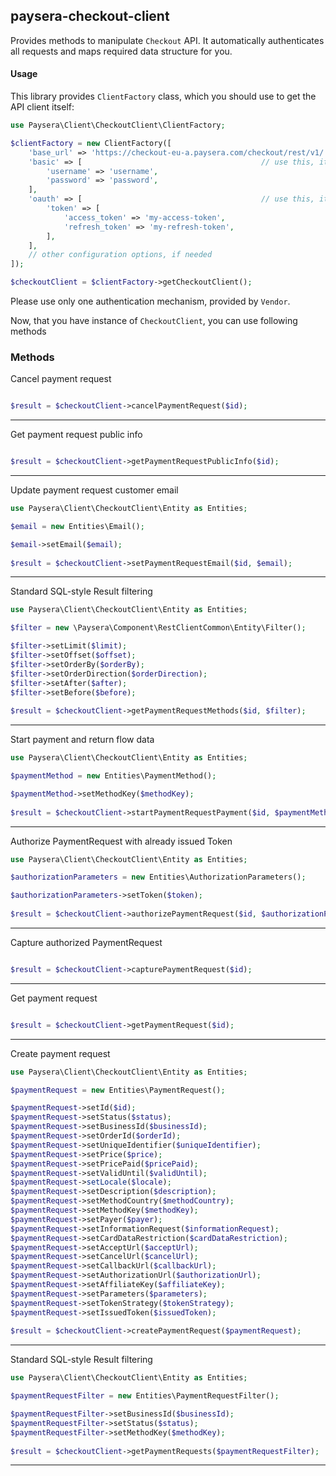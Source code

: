 
## paysera-checkout-client

Provides methods to manipulate `Checkout` API.
It automatically authenticates all requests and maps required data structure for you.

#### Usage

This library provides `ClientFactory` class, which you should use to get the API client itself:

```php
use Paysera\Client\CheckoutClient\ClientFactory;

$clientFactory = new ClientFactory([
    'base_url' => 'https://checkout-eu-a.paysera.com/checkout/rest/v1/', // optional, in case you need a custom one.
    'basic' => [                                        // use this, it API requires Basic authentication.
        'username' => 'username',
        'password' => 'password',
    ],
    'oauth' => [                                        // use this, it API requires OAuth v2 authentication.
        'token' => [
            'access_token' => 'my-access-token',
            'refresh_token' => 'my-refresh-token',
        ],
    ],
    // other configuration options, if needed
]);

$checkoutClient = $clientFactory->getCheckoutClient();
```

Please use only one authentication mechanism, provided by `Vendor`.

Now, that you have instance of `CheckoutClient`, you can use following methods
### Methods

    
Cancel payment request


```php

$result = $checkoutClient->cancelPaymentRequest($id);
```
---


Get payment request public info


```php

$result = $checkoutClient->getPaymentRequestPublicInfo($id);
```
---


Update payment request customer email


```php
use Paysera\Client\CheckoutClient\Entity as Entities;

$email = new Entities\Email();

$email->setEmail($email);
    
$result = $checkoutClient->setPaymentRequestEmail($id, $email);
```
---


Standard SQL-style Result filtering


```php
use Paysera\Client\CheckoutClient\Entity as Entities;

$filter = new \Paysera\Component\RestClientCommon\Entity\Filter();

$filter->setLimit($limit);
$filter->setOffset($offset);
$filter->setOrderBy($orderBy);
$filter->setOrderDirection($orderDirection);
$filter->setAfter($after);
$filter->setBefore($before);
    
$result = $checkoutClient->getPaymentRequestMethods($id, $filter);
```
---


Start payment and return flow data


```php
use Paysera\Client\CheckoutClient\Entity as Entities;

$paymentMethod = new Entities\PaymentMethod();

$paymentMethod->setMethodKey($methodKey);
    
$result = $checkoutClient->startPaymentRequestPayment($id, $paymentMethod);
```
---


Authorize PaymentRequest with already issued Token


```php
use Paysera\Client\CheckoutClient\Entity as Entities;

$authorizationParameters = new Entities\AuthorizationParameters();

$authorizationParameters->setToken($token);
    
$result = $checkoutClient->authorizePaymentRequest($id, $authorizationParameters);
```
---


Capture authorized PaymentRequest


```php

$result = $checkoutClient->capturePaymentRequest($id);
```
---


Get payment request


```php

$result = $checkoutClient->getPaymentRequest($id);
```
---


Create payment request


```php
use Paysera\Client\CheckoutClient\Entity as Entities;

$paymentRequest = new Entities\PaymentRequest();

$paymentRequest->setId($id);
$paymentRequest->setStatus($status);
$paymentRequest->setBusinessId($businessId);
$paymentRequest->setOrderId($orderId);
$paymentRequest->setUniqueIdentifier($uniqueIdentifier);
$paymentRequest->setPrice($price);
$paymentRequest->setPricePaid($pricePaid);
$paymentRequest->setValidUntil($validUntil);
$paymentRequest->setLocale($locale);
$paymentRequest->setDescription($description);
$paymentRequest->setMethodCountry($methodCountry);
$paymentRequest->setMethodKey($methodKey);
$paymentRequest->setPayer($payer);
$paymentRequest->setInformationRequest($informationRequest);
$paymentRequest->setCardDataRestriction($cardDataRestriction);
$paymentRequest->setAcceptUrl($acceptUrl);
$paymentRequest->setCancelUrl($cancelUrl);
$paymentRequest->setCallbackUrl($callbackUrl);
$paymentRequest->setAuthorizationUrl($authorizationUrl);
$paymentRequest->setAffiliateKey($affiliateKey);
$paymentRequest->setParameters($parameters);
$paymentRequest->setTokenStrategy($tokenStrategy);
$paymentRequest->setIssuedToken($issuedToken);
    
$result = $checkoutClient->createPaymentRequest($paymentRequest);
```
---

Standard SQL-style Result filtering


```php
use Paysera\Client\CheckoutClient\Entity as Entities;

$paymentRequestFilter = new Entities\PaymentRequestFilter();

$paymentRequestFilter->setBusinessId($businessId);
$paymentRequestFilter->setStatus($status);
$paymentRequestFilter->setMethodKey($methodKey);
    
$result = $checkoutClient->getPaymentRequests($paymentRequestFilter);
```
---

